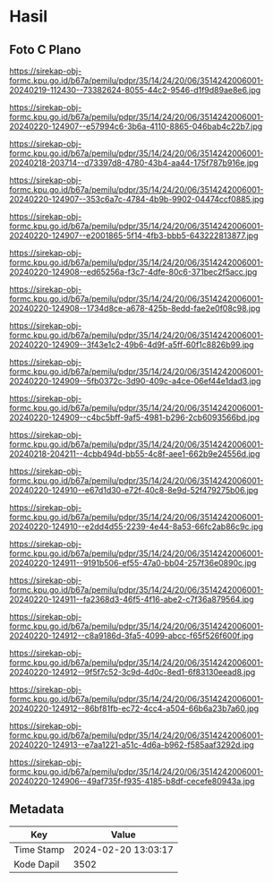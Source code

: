 # Hasil

## Foto C Plano

https://sirekap-obj-formc.kpu.go.id/b67a/pemilu/pdpr/35/14/24/20/06/3514242006001-20240219-112430--73382624-8055-44c2-9546-d1f9d89ae8e6.jpg

https://sirekap-obj-formc.kpu.go.id/b67a/pemilu/pdpr/35/14/24/20/06/3514242006001-20240220-124907--e57994c6-3b6a-4110-8865-046bab4c22b7.jpg

https://sirekap-obj-formc.kpu.go.id/b67a/pemilu/pdpr/35/14/24/20/06/3514242006001-20240218-203714--d73397d8-4780-43b4-aa44-175f787b916e.jpg

https://sirekap-obj-formc.kpu.go.id/b67a/pemilu/pdpr/35/14/24/20/06/3514242006001-20240220-124907--353c6a7c-4784-4b9b-9902-04474ccf0885.jpg

https://sirekap-obj-formc.kpu.go.id/b67a/pemilu/pdpr/35/14/24/20/06/3514242006001-20240220-124907--e2001865-5f14-4fb3-bbb5-643222813877.jpg

https://sirekap-obj-formc.kpu.go.id/b67a/pemilu/pdpr/35/14/24/20/06/3514242006001-20240220-124908--ed65256a-f3c7-4dfe-80c6-371bec2f5acc.jpg

https://sirekap-obj-formc.kpu.go.id/b67a/pemilu/pdpr/35/14/24/20/06/3514242006001-20240220-124908--1734d8ce-a678-425b-8edd-fae2e0f08c98.jpg

https://sirekap-obj-formc.kpu.go.id/b67a/pemilu/pdpr/35/14/24/20/06/3514242006001-20240220-124909--3f43e1c2-49b6-4d9f-a5ff-60f1c8826b99.jpg

https://sirekap-obj-formc.kpu.go.id/b67a/pemilu/pdpr/35/14/24/20/06/3514242006001-20240220-124909--5fb0372c-3d90-409c-a4ce-06ef44e1dad3.jpg

https://sirekap-obj-formc.kpu.go.id/b67a/pemilu/pdpr/35/14/24/20/06/3514242006001-20240220-124909--c4bc5bff-9af5-4981-b296-2cb6093566bd.jpg

https://sirekap-obj-formc.kpu.go.id/b67a/pemilu/pdpr/35/14/24/20/06/3514242006001-20240218-204211--4cbb494d-bb55-4c8f-aee1-662b9e24556d.jpg

https://sirekap-obj-formc.kpu.go.id/b67a/pemilu/pdpr/35/14/24/20/06/3514242006001-20240220-124910--e67d1d30-e72f-40c8-8e9d-52f479275b06.jpg

https://sirekap-obj-formc.kpu.go.id/b67a/pemilu/pdpr/35/14/24/20/06/3514242006001-20240220-124910--e2dd4d55-2239-4e44-8a53-66fc2ab86c9c.jpg

https://sirekap-obj-formc.kpu.go.id/b67a/pemilu/pdpr/35/14/24/20/06/3514242006001-20240220-124911--9191b506-ef55-47a0-bb04-257f36e0890c.jpg

https://sirekap-obj-formc.kpu.go.id/b67a/pemilu/pdpr/35/14/24/20/06/3514242006001-20240220-124911--fa2368d3-46f5-4f16-abe2-c7f36a879564.jpg

https://sirekap-obj-formc.kpu.go.id/b67a/pemilu/pdpr/35/14/24/20/06/3514242006001-20240220-124912--c8a9186d-3fa5-4099-abcc-f65f526f600f.jpg

https://sirekap-obj-formc.kpu.go.id/b67a/pemilu/pdpr/35/14/24/20/06/3514242006001-20240220-124912--9f5f7c52-3c9d-4d0c-8ed1-6f83130eead8.jpg

https://sirekap-obj-formc.kpu.go.id/b67a/pemilu/pdpr/35/14/24/20/06/3514242006001-20240220-124912--86bf81fb-ec72-4cc4-a504-66b6a23b7a60.jpg

https://sirekap-obj-formc.kpu.go.id/b67a/pemilu/pdpr/35/14/24/20/06/3514242006001-20240220-124913--e7aa1221-a51c-4d6a-b962-f585aaf3292d.jpg

https://sirekap-obj-formc.kpu.go.id/b67a/pemilu/pdpr/35/14/24/20/06/3514242006001-20240220-124906--49af735f-f935-4185-b8df-cecefe80943a.jpg


## Metadata

| Key        | Value               |
| ---------- | ------------------- |
| Time Stamp | 2024-02-20 13:03:17 |
| Kode Dapil | 3502                |



